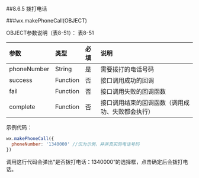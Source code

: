 ##8.6.5 拨打电话

###wx.makePhoneCall(OBJECT)

OBJECT参数说明（表8-51）：
表8-51

|参数	|类型	|必填	|说明|
| :--- | :--- | :--- |:--- |
|phoneNumber	|String|	是	|需要拨打的电话号码|
|success	|Function	|否	|接口调用成功的回调|
|fail	|Function	|否	|接口调用失败的回调函数|
|complete	|Function	|否	|接口调用结束的回调函数（调用成功、失败都会执行）|

示例代码：

```js
wx.makePhoneCall({
  phoneNumber: '1340000' //仅为示例，并非真实的电话号码
})
```

调用这行代码会弹出“是否拨打电话：1340000”的选择框，点击确定后会拨打电话。
